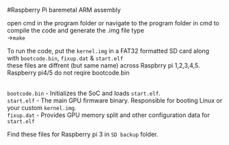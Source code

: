 #Raspberry Pi baremetal ARM assembly

open cmd in the program folder or navigate to the program folder in cmd
to compile the code and generate the .img file type <br>
->``make``

To run the code, put the `kernel.img` in a FAT32 formatted SD card along with `bootcode.bin`, `fixup.dat` & `start.elf`
<br>these files are diffrent (but same name) across Raspbrry pi 1,2,3,4,5. Raspberry pi4/5 do not reqire bootcode.bin

<br>`bootcode.bin` - Initializes the SoC and loads `start.elf`.
<br>`start.elf` -	The main GPU firmware binary. Responsible for booting Linux or your custom `kernel.img`.
<br>`fixup.dat` -	Provides GPU memory split and other configuration data for `start.elf`

Find these files for Raspberry pi 3 in `SD backup` folder.
